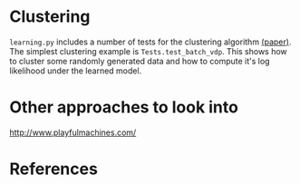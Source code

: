 # Clustering
`learning.py` includes a number of tests for the clustering algorithm [(paper)][Blei2006]. The simplest clustering example is `Tests.test_batch_vdp`. This shows how to cluster some randomly generated data and how to compute it's log likelihood under the learned model. 

# Other approaches to look into
http://www.playfulmachines.com/

# References
[Blei2006]: http://projecteuclid.org/euclid.ba/1340371077 "Blei, David M., and Michael I. Jordan. 2006. Variational Inference for Dirichlet Process Mixtures."
